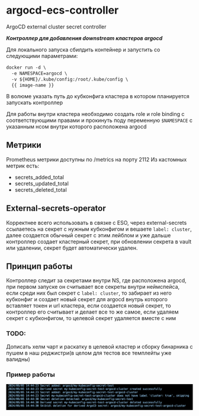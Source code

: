 # argocd-ecs-controller
ArgoCD external cluster secret controller

***Контроллер для добавления downstream кластеров argocd***

Для локального запуска сбилдить контейнер и запустить со следующими параметрами:
```shell
docker run -d \                                                         
  -e NAMESPACE=argocd \
  -v ${HOME}/.kube/config:/root/.kube/config \
  {{ image-name }}
```
В волюме указать путь до кубконфига кластера в котором планируется запускать контроллер

Для работы внутри кластера необходимо создать role и role binding с соответствующими правами и прокинуть поду переменную `$NAMESPACE` с указанным нсом внутри которого расположена argocd
## Метрики
Prometheus метрики доступны по /metrics на порту 2112
Из кастомных метрик есть:
- secrets_added_total
- secrets_updated_total
- secrets_deleted_total
## External-secrets-operator
Корректнее всего использовать в связке с ESO, через external-secrets ссылаетесь на секрет с нужным кубконфигом и вешаете `label: cluster`, далее создается обычный секрет с этим лейблом и уже дальше контроллер создает кластерный секрет, при обновлении секрета в vault или удалении, секрет будет автоматически удален.
## Принцип работы
Контроллер следит за секретами внутри NS, где расположена argocd, при первом запуске он считывает все секреты внутри неймспейса, если среди них был секрет с `label: cluster`, то забирает из него кубконфиг и создает новый секрет для argocd внутрь которого вставляет токен и url кластера, если создается новый секрет, то контроллер его считывает и делает все то же самое, если удаляем секрет с кубконфигом, то целевой секрет удаляется вместе с ним
### TODO:
Дописать хелм чарт и раскатку в целевой кластер и сборку бинарника с пушем в наш реджистри(в целом для тестов все темплейты уже валидны)
### Пример работы

![update_secret.png](docs%2Fupdate_secret.png)
